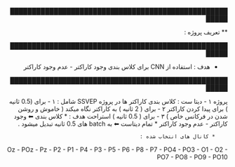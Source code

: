 <div style="direction:rtl;">
███████████████████████████████████████████████████████

** تعریف پروژه : 

███████████████████████████████████████████████████████


* هدف : 
استفاده از CNN برای کلاس بندی وجود کاراکتر - عدم وجود کاراکتر 

███████████████████████████████████████████████████████  

پروژه
	۱ - دیتا ست : کلاس بندی کاراکتر ها در پروژه SSVEP 
		 شامل : 
				۱ - برای (0.5 ثانیه ) برای پیدا کردن کاراکتر 
				۲ - برای ( 2 ثانیه ) به کاراکتر نگاه میکند ( خاموش و روشن شدن در فرکانس خاص )‌
				۳ - برای ( 0.5 ثانیه ) استراحت 
		 هدف : 
			* کلاس بندی ⬅ وجود کاراکتر - عدم وجود کاراکتر 
			* تمام دیتاست ⬅ به batch های 0.5 ثانیه تبدیل میشود . 
			
		* کانال های انتخاب شده :
Oz - POz - Pz - P2 - P1 - P4 - P3 - P5 - P6 - P8 - P7 - PO4 - PO3 - O1 - O2 - PO7 - PO8 - PO9 - PO10
				
</div>


